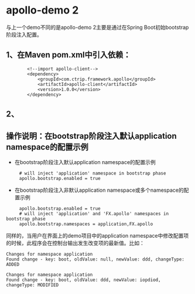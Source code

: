 # apollo-demo 2
与上一个demo不同的是apollo-demo 2主要是通过在Spring Boot初始bootstrap阶段注入配置。

## 1、在Maven pom.xml中引入依赖：
```text
        <!--import apollo-client-->
        <dependency>
            <groupId>com.ctrip.framework.apollo</groupId>
            <artifactId>apollo-client</artifactId>
            <version>1.0.0</version>
        </dependency>
```

## 2、
## 操作说明：在bootstrap阶段注入默认application namespace的配置示例
- 在bootstrap阶段注入默认application namespace的配置示例
```text
     # will inject 'application' namespace in bootstrap phase
     apollo.bootstrap.enabled = true
```
- 在bootstrap阶段注入非默认application namespace或多个namespace的配置示例
```text
     apollo.bootstrap.enabled = true
     # will inject 'application' and 'FX.apollo' namespaces in bootstrap phase
     apollo.bootstrap.namespaces = application,FX.apollo
```

同样的，当用户在界面上的demo项目中的application namespace中修改配置项的时候，此程序会在控制台输出发生改变项的最新值。比如：
```text
Changes for namespace application
Found change - key: boot, oldValue: null, newValue: ddd, changeType: ADDED

Changes for namespace application
Found change - key: boot, oldValue: ddd, newValue: iopdiod, changeType: MODIFIED
```
